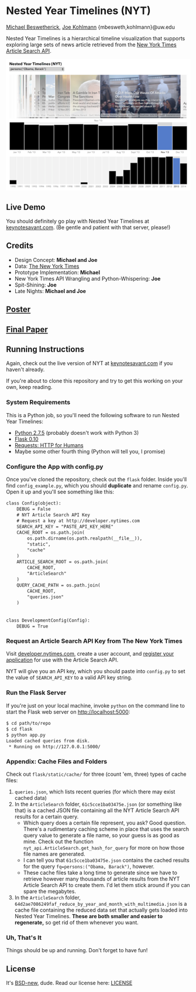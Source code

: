 Nested Year Timelines (NYT)
===============
[Michael Beswetherick](http://stewed.co/), [Joe Kohlmann](https://kohlmannj.com/) {mbesweth,kohlmann}@uw.edu

Nested Year Timelines is a hierarchical timeline visualization that supports exploring large sets of news article retrieved from the [New York Times Article Search API](http://developer.nytimes.com/docs/read/article_search_api_v2).

[![Teaser Graphic](Teaser2Small.png)](http://keynotesavant.com/)

## Live Demo

You should definitely go play with Nested Year Timelines at [keynotesavant.com](http://keynotesavant.com/). (Be gentle and patient with that server, please!)

## Credits

* Design Concept: **Michael and Joe**
* Data: [The New York Times](http://developer.nytimes.com/)
* Prototype Implementation: **Michael**
* New York Times API Wrangling and Python-Whispering: **Joe**
* Spit-Shining: **Joe**
* Late Nights: **Michael and Joe**

## [Poster](https://github.com/CSE512-14W/fp-mbesweth-kohlmann/raw/master/final/poster-mbesweth-kohlmann.pdf)

## [Final Paper](https://github.com/CSE512-14W/fp-mbesweth-kohlmann/raw/master/final/paper-mbesweth-kohlmann.pdf)

## Running Instructions

Again, check out the live version of NYT at [keynotesavant.com](http://keynotesavant.com/) if you haven't already.

If you're about to clone this repository and try to get this working on your own, keep reading.

### System Requirements

This is a Python job, so you'll need the following software to run Nested Year Timelines:

* [Python 2.7.5](http://python.org) (probably doesn't work with Python 3)
* [Flask 0.10](http://flask.pocoo.org)
* [Requests: HTTP for Humans](http://docs.python-requests.org/en/latest/)
* Maybe some other fourth thing (Python will tell you, I promise)

### Configure the App with config.py

Once you've cloned the repository, check out the `flask` folder. Inside you'll find `config_example.py`, which you should **duplicate** and rename `config.py`. Open it up and you'll see something like this:

	class Config(object):
	    DEBUG = False
	    # NYT Article Search API Key
	    # Request a key at http://developer.nytimes.com
	    SEARCH_API_KEY = "PASTE_API_KEY_HERE"
	    CACHE_ROOT = os.path.join(
	        os.path.dirname(os.path.realpath(__file__)),
	        "static",
	        "cache"
	    )
	    ARTICLE_SEARCH_ROOT = os.path.join(
	        CACHE_ROOT,
	        "ArticleSearch"
	    )
	    QUERY_CACHE_PATH = os.path.join(
	        CACHE_ROOT,
	        "queries.json"
	    )
	
	
	class DevelopmentConfig(Config):
	    DEBUG = True

### Request an Article Search API Key from The New York Times

Visit [developer.nytimes.com](http://developer.nytimes.com), create a user account, and [register your application](http://developer.nytimes.com/apps/register) for use with the Article Search API.

NYT will give you an API key, which you should paste into `config.py` to set the value of `SEARCH_API_KEY` to a valid API key string.

### Run the Flask Server

If you're just on your local machine, invoke `python` on the command line to start the Flask web server on [http://localhost:5000](http://localhost:5000):

	$ cd path/to/repo
	$ cd flask
	$ python app.py
	Loaded cached queries from disk.
	 * Running on http://127.0.0.1:5000/
	 
### Appendix: Cache Files and Folders

Check out `flask/static/cache/` for three (count 'em, three) types of cache files:

1. `queries.json`, which lists recent queries (for which there may exist cached data)
2. In the `ArticleSearch` folder, `61c5cce1ba03475e.json` (or something like that) is a cached JSON file containing all the NYT Article Search API results for a certain query.
	* Which query does a certain file represent, you ask? Good question. There's a rudimentary caching scheme in place that uses the search query value to generate a file name, so your guess is as good as mine. Check out the function `nyt_api.ArticleSearch.get_hash_for_query` for more on how those file names are generated.
	* I can tell you that `61c5cce1ba03475e.json` contains the cached results for the query `fq=persons:("Obama, Barack")`, however.
	* These cache files take a long time to generate since we have to retrieve however many thousands of article results from the NYT Article Search API to create them. I'd let them stick around if you can spare the megabytes.
3. In the `ArticleSearch` folder, `64d2ae7086249faf_reduce_by_year_and_month_with_multimedia.json` is a cache file containing the reduced data set that actually gets loaded into Nested Year Timelines. **These are both smaller and easier to regenerate,** so get rid of them whenever you want.

### Uh, That's It

Things should be up and running. Don't forget to have fun!

## License

It's [BSD-new](http://en.wikipedia.org/wiki/BSD_licenses#3-clause_license_.28.22Revised_BSD_License.22.2C_.22New_BSD_License.22.2C_or_.22Modified_BSD_License.22.29), dude. Read our license here: [LICENSE](https://github.com/CSE512-14W/fp-mbesweth-kohlmann/raw/master/LICENSE.txt)
